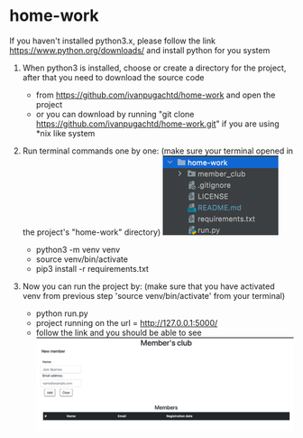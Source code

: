 # home-work
If you haven't installed python3.x, please follow the link
https://www.python.org/downloads/
and install python for you system

1. When python3 is installed, choose or create a directory
   for the project, after that you need to download the source code
    - from https://github.com/ivanpugachtd/home-work and open the project
    - or you can download by running "git clone https://github.com/ivanpugachtd/home-work.git"
      if you are using *nix like system
2. Run terminal commands one by one:
   (make sure your terminal opened in the project's "home-work" directory) ![img.png](img.png)

   - python3 -m venv venv
   - source venv/bin/activate
   - pip3 install -r requirements.txt
   
3. Now you can run the project by:
   (make sure that you have activated venv from previous step
    'source venv/bin/activate' from your terminal)
   
   - python run.py
   - project running on the url = http://127.0.0.1:5000/
   - follow the link and you should be able to see ![img_1.png](img_1.png)
   